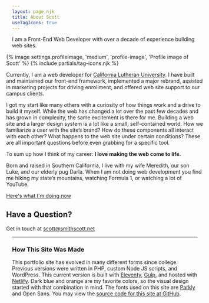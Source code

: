 ```yaml
---
layout: page.njk
title: About Scott
useTagIcons: true
---
```



<p class="intro">I am a Front-End Web Developer with over a decade of experience building web sites.</p>

<div class="row" style="margin: 0 -1rem">
<div class="col-s-12 col-m-4 order-2">
	{% image settings.profileImage, 'medium', 'profile-image', 'Profile image of Scott' %}
	{% include partials/tag-icons.njk %}
</div>

<div class="col-s-12 col-m-8 order-1">

Currently, I am a web developer for [California Lutheran University](https://www.callutheran.edu). I have built and maintained our front-end framework, implemented a major rebrand, assisted in marketing projects for driving enrollment, and offered web site support to our campus clients.

I got my start like many others with a curiosity of how things work and a drive to build it myself. While the web has changed a lot over the past few decades and has grown in complexity, the same excitement is there for me. Building a web site and a larger design system is a lot like a small, self-contained world. How we familiarize a user with the site’s brand? How do these components all interact with each other? What happens to the web site under certain conditions? These are all important questions before even grabbing for a specific tool.

To sum up how I think of my career: **I love making the web come to life.**

Born and raised in Southern California, I live with my wife Meredith, our son Luke, and our elderly pug Darla. When I am not doing web development you find me hiking my state’s mountains, watching Formula 1, or watching a lot of YouTube.

[Here's what I'm doing now](/now)

## Have a Question?

Get in touch at [scott@smithscott.net](mailto:scott@smithscott.net)

</div>
</div>



- - -

### How This Site Was Made

This portfolio site has evolved in many different forms since college. Previous versions were written in PHP, custom Node JS scripts, and WordPress. This current version is built with [Eleventy](https://www.11ty.dev), [Gulp](https://gulpjs.com), and hosted with [Netlify](https://www.netlify.com). Dark blue and orange are my favorite colors, so the visual design started with that combination in mind. The fonts used on this site are [Parkly](https://simplebits.com/products/parkly-font) and Open Sans. You may view the [source code for this site at GitHub](https://github.com/sts24/sts-eleventy).